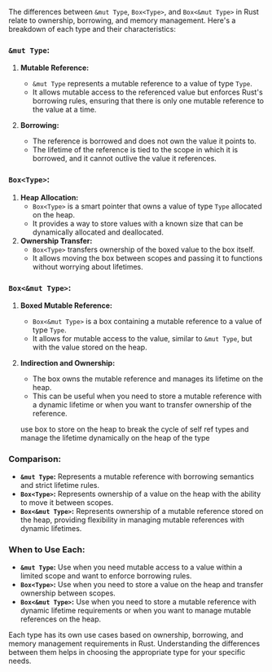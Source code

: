 The differences between `&mut Type`, `Box<Type>`, and `Box<&mut Type>` in Rust relate to ownership, borrowing, and memory management. Here's a breakdown of each type and their characteristics:

### `&mut Type`:

1. **Mutable Reference:**
   - `&mut Type` represents a mutable reference to a value of type `Type`.
   - It allows mutable access to the referenced value but enforces Rust's borrowing rules, ensuring that there is only one mutable reference to the value at a time.

2. **Borrowing:**
   - The reference is borrowed and does not own the value it points to.
   - The lifetime of the reference is tied to the scope in which it is borrowed, and it cannot outlive the value it references.

### `Box<Type>`:

1. **Heap Allocation:**
   - `Box<Type>` is a smart pointer that owns a value of type `Type` allocated on the heap.
   - It provides a way to store values with a known size that can be dynamically allocated and deallocated.
2. **Ownership Transfer:**
   - `Box<Type>` transfers ownership of the boxed value to the box itself.
   - It allows moving the box between scopes and passing it to functions without worrying about lifetimes.

### `Box<&mut Type>`:

1. **Boxed Mutable Reference:**
   - `Box<&mut Type>` is a box containing a mutable reference to a value of type `Type`.
   - It allows for mutable access to the value, similar to `&mut Type`, but with the value stored on the heap.

2. **Indirection and Ownership:**
   - The box owns the mutable reference and manages its lifetime on the heap.
   - This can be useful when you need to store a mutable reference with a dynamic lifetime or when you want to transfer ownership of the reference.

   use box to store on the heap to break the cycle of self ref types and manage the lifetime dynamically 
   on the heap of the type 

### Comparison:

- **`&mut Type`:** Represents a mutable reference with borrowing semantics and strict lifetime rules.
- **`Box<Type>`:** Represents ownership of a value on the heap with the ability to move it between scopes.
- **`Box<&mut Type>`:** Represents ownership of a mutable reference stored on the heap, providing flexibility in managing mutable references with dynamic lifetimes.

### When to Use Each:

- **`&mut Type`:** Use when you need mutable access to a value within a limited scope and want to enforce borrowing rules.
- **`Box<Type>`:** Use when you need to store a value on the heap and transfer ownership between scopes.
- **`Box<&mut Type>`:** Use when you need to store a mutable reference with dynamic lifetime requirements or when you want to manage mutable references on the heap.

Each type has its own use cases based on ownership, borrowing, and memory management requirements in Rust. Understanding the differences between them helps in choosing the appropriate type for your specific needs.